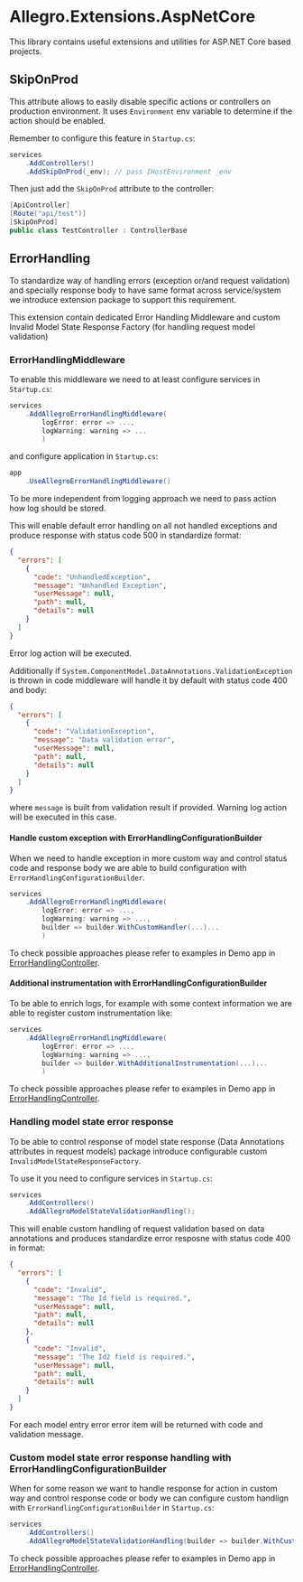 # Allegro.Extensions.AspNetCore

This library contains useful extensions and utilities for ASP.NET Core based projects.

## SkipOnProd

This attribute allows to easily disable specific actions or controllers on production environment. 
It uses `Environment` env variable to determine if the action should be enabled.

Remember to configure this feature in `Startup.cs`:

```c#
services
    .AddControllers()
    .AddSkipOnProd(_env); // pass IHostEnvironment _env
```

Then just add the `SkipOnProd` attribute to the controller:
```c#
[ApiController]
[Route("api/test")]
[SkipOnProd]
public class TestController : ControllerBase
```

## ErrorHandling

To standardize way of handling errors (exception or/and request validation) and specially response body to have same format across service/system we introduce extension package to support this requirement.

This extension contain dedicated Error Handling Middleware and custom Invalid Model State Response Factory (for handling request model validation)

### ErrorHandlingMiddleware

To enable this middleware we need to at least configure services in `Startup.cs`:

```c#
services
    .AddAllegroErrorHandlingMiddleware(
        logError: error => ...,
        logWarning: warning => ...
        )
```
and configure application in `Startup.cs`:
```c#
app
    .UseAllegroErrorHandlingMiddleware()
```

To be more independent from logging approach we need to pass action how log should be stored.

This will enable default error handling on all not handled exceptions and produce response with status code 500 in standardize format:

```json
{
  "errors": [
    {
      "code": "UnhandledException",
      "message": "Unhandled Exception",
      "userMessage": null,
      "path": null,
      "details": null
    }
  ]
}
```
Error log action will be executed.


Additionally if `System.ComponentModel.DataAnnotations.ValidationException` is thrown in code middleware will handle it by default with status code 400 and body:

```json
{
  "errors": [
    {
      "code": "ValidationException",
      "message": "Data validation error",
      "userMessage": null,
      "path": null,
      "details": null
    }
  ]
}
```

where `message` is built from validation result if provided. Warning log action will be executed in this case.

#### Handle custom exception with ErrorHandlingConfigurationBuilder

When we need to handle exception in more custom way and control status code and response body we are able to build configuration with `ErrorHandlingConfigurationBuilder`.

```c#
services
    .AddAllegroErrorHandlingMiddleware(
        logError: error => ...,
        logWarning: warning => ...,
        builder => builder.WithCustomHandler(...)...
        )
```

To check possible approaches please refer to examples in Demo app in [ErrorHandlingController](https://dev.azure.com/AllegroTechies/VAbank/_git/AllegroExtensions?path=/src/Allegro.Extensions.AspNetCore/Allegro.Extensions.AspNetCore.Demo/Controllers/ErrorHandlingController.cs).

#### Additional instrumentation with ErrorHandlingConfigurationBuilder

To be able to enrich logs, for example with some context information we are able to register custom instrumentation like:

```c#
services
    .AddAllegroErrorHandlingMiddleware(
        logError: error => ...,
        logWarning: warning => ...,
        builder => builder.WithAdditionalInstrumentation(...)...
        )
```
To check possible approaches please refer to examples in Demo app in [ErrorHandlingController](https://dev.azure.com/AllegroTechies/VAbank/_git/AllegroExtensions?path=/src/Allegro.Extensions.AspNetCore/Allegro.Extensions.AspNetCore.Demo/Controllers/ErrorHandlingController.cs).

### Handling model state error response 

To be able to control response of model state response (Data Annotations attributes in request models) package introduce configurable custom `InvalidModelStateResponseFactory`.

To use it you need to configure services in `Startup.cs`:

```c#
services
    .AddControllers()
    .AddAllegroModelStateValidationHandling();
```

This will enable custom handling of request validation based on data annotations and produces standardize error resposne with status code 400 in format:

```json
{
  "errors": [
    {
      "code": "Invalid",
      "message": "The Id field is required.",
      "userMessage": null,
      "path": null,
      "details": null
    },
    {
      "code": "Invalid",
      "message": "The Id2 field is required.",
      "userMessage": null,
      "path": null,
      "details": null
    }
  ]
}
```

For each model entry error error item will be returned with code and validation message.

### Custom model state error response handling with ErrorHandlingConfigurationBuilder

When for some reason we want to handle response for action in custom way and control response code or body we can configure custom handlign with `ErrorHandlingConfigurationBuilder` in `Startup.cs`:

```c#
services
    .AddControllers()
    .AddAllegroModelStateValidationHandling(builder => builder.WithCustomModelStateValidationErrorHandler(...));
```

To check possible approaches please refer to examples in Demo app in [ErrorHandlingController](https://dev.azure.com/AllegroTechies/VAbank/_git/AllegroExtensions?path=/src/Allegro.Extensions.AspNetCore/Allegro.Extensions.AspNetCore.Demo/Controllers/ErrorHandlingController.cs).